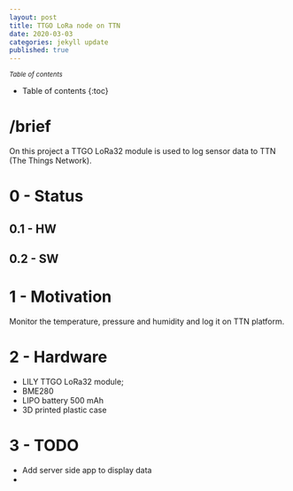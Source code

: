 ```yaml
---
layout: post
title: TTGO LoRa node on TTN
date: 2020-03-03
categories: jekyll update
published: true
---
```


<small><i>Table of contents</i></small>
* Table of contents
{:toc}

# /brief
On this project a TTGO LoRa32 module is used to log sensor data to TTN (The Things Network). 

# 0 - Status
## 0.1 - HW

## 0.2 - SW


# 1 - Motivation
Monitor the temperature, pressure and humidity and log it on TTN platform.

# 2 - Hardware
* LILY TTGO LoRa32 module;
* BME280
* LIPO battery 500 mAh
* 3D printed plastic case




# 3 - TODO
* Add server side app to display data
* 


